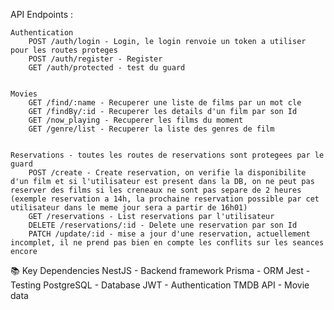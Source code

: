 API Endpoints : 

    Authentication
        POST /auth/login - Login, le login renvoie un token a utiliser pour les routes proteges
        POST /auth/register - Register
        GET /auth/protected - test du guard


    Movies
        GET /find/:name - Recuperer une liste de films par un mot cle
        GET /findBy/:id - Recuperer les details d'un film par son Id
        GET /now_playing - Recuperer les films du moment
        GET /genre/list - Recuperer la liste des genres de film
        

    Reservations - toutes les routes de reservations sont protegees par le guard 
        POST /create - Create reservation, on verifie la disponibilite d'un film et si l'utilisateur est present dans la DB, on ne peut pas reserver des films si les creneaux ne sont pas separe de 2 heures (exemple reservation a 14h, la prochaine reservation possible par cet utilisateur dans le meme jour sera a partir de 16h01)
        GET /reservations - List reservations par l'utilisateur
        DELETE /reservations/:id - Delete une reservation par son Id
        PATCH /update/:id - mise a jour d'une reservation, actuellement incomplet, il ne prend pas bien en compte les conflits sur les seances encore


📚 Key Dependencies
NestJS - Backend framework
Prisma - ORM
Jest - Testing
PostgreSQL - Database
JWT - Authentication
TMDB API - Movie data
